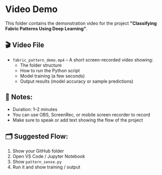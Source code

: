 # Video Demo

This folder contains the demonstration video for the project **"Classifying Fabric Patterns Using Deep Learning"**.

## 🎬 Video File

- `fabric_pattern_demo.mp4` – A short screen-recorded video showing:
  - The folder structure
  - How to run the Python script
  - Model training (a few seconds)
  - Output results (model accuracy or sample predictions)

## 📌 Notes:
- Duration: 1–2 minutes
- You can use OBS, ScreenRec, or mobile screen recorder to record
- Make sure to speak or add text showing the flow of the project

## 🗂️ Suggested Flow:
1. Show your GitHub folder
2. Open VS Code / Jupyter Notebook
3. Show `pattern_sense.py`
4. Run it and show training / output
